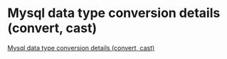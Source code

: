 # Mysql data type conversion details (convert, cast)
[Mysql data type conversion details (convert, cast)](https://aiwithcloud.com/2022/09/19/mysql_data_type_conversion_details_convert_cast/)
